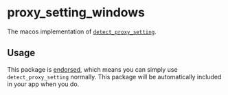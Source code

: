# proxy\_setting\_windows

The macos implementation of [`detect_proxy_setting`][1].

## Usage

This package is [endorsed][2], which means you can simply use `detect_proxy_setting`
normally. This package will be automatically included in your app when you do.

[1]: https://pub.dev/packages/detect_proxy_setting
[2]: https://flutter.dev/docs/development/packages-and-plugins/developing-packages#endorsed-federated-plugin
